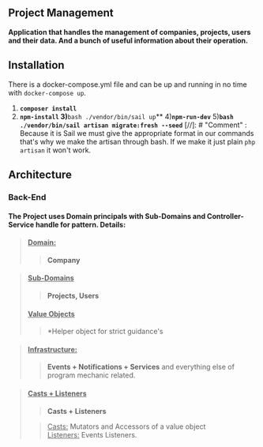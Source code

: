 
## Project Management

**Application that handles the management of companies, projects, users and their data. And a bunch of useful information about their operation.**



## Installation
There is a docker-compose.yml file and can be up and running in no time with `docker-compose up`.

1) **`composer install`**
2) **`npm-install`
3)**`bash ./vendor/bin/sail up`**
4)**`npm-run-dev`** 
5)**`bash ./vendor/bin/sail artisan migrate:fresh --seed`**
   [//]: # "Comment" : Because it is Sail we must give the appropriate format in our commands that's why we make the artisan through bash. If we make it just plain `php artisan` it won't work.

## Architecture

### Back-End

#### The Project uses Domain principals with Sub-Domains and Controller-Service handle for pattern. Details:

> #### <u>Domain: </u> <br>
>> **Company** <br>

> #### <u>Sub-Domains </u> 
>> **Projects, Users**
>
>  #### <u>Value Objects</u>
>> *Helper object for strict guidance's 

> #### <u>Infrastructure:</u> <br>
>> **Events + Notifications + Services** and everything else of program mechanic related. <br>

>  #### <u>Casts + Listeners </u>
>> **Casts + Listeners** </br>
> 
>> <u>Casts:</u> Mutators and Accessors of a value object </br>
>> <u>Listeners:</u> Events Listeners.




    




